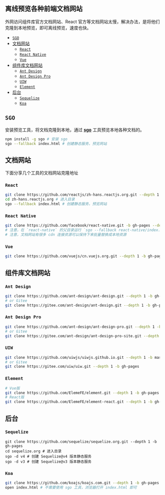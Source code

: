 离线预览各种前端文档网站
----

外网访问组件库官方文档网站、React 官方等文档网站太慢，解决办法，是将他们克隆到本地预览，即可离线预览，速度也快。

<!-- TOC -->

- [`SGO`](#sgo)
- [文档网站](#文档网站)
  - [`React`](#react)
  - [`React Native`](#react-native)
  - [`Vue`](#vue)
- [组件库文档网站](#组件库文档网站)
  - [`Ant Design`](#ant-design)
  - [`Ant Design Pro`](#ant-design-pro)
  - [`UIW`](#uiw)
  - [`Element`](#element)
- [后台](#后台)
  - [`Sequelize`](#sequelize)
  - [`Koa`](#koa)

<!-- /TOC -->

## `SGO`

安装预览工具，将文档克隆到本地，通过 **[sgo](https://github.com/jaywcjlove/sgo)** 工具预览本地各种文档的。

```bash
npm install -g sgo # 安装 sgo
sgo --fallback index.html # 创建静态服务，预览网站
```

## 文档网站

下面分享几个工具的文档网站克隆地址

### `React`

```bash
git clone https://github.com/reactjs/zh-hans.reactjs.org.git --depth 1 -b gh-pages
cd zh-hans.reactjs.org # 进入目录
sgo --fallback index.html # 创建静态服务，预览网站
```

### `React Native`

```bash
git clone https://github.com/facebook/react-native.git -b gh-pages --depth 1
# 注意，在 `react-native` 的父目录运行 `sgo --fallback react-native/index.html`  
# 注意，文档网站有很多 cdn 连接资源可以保持下来批量替换成本地资源  
```


### `Vue`

```bash
git clone https://github.com/vuejs/cn.vuejs.org.git --depth 1 -b gh-pages
```

## 组件库文档网站

### `Ant Design`

```bash
git clone https://github.com/ant-design/ant-design.git --depth 1 -b gh-pages
# or Gitee
git clone https://gitee.com/ant-design/ant-design.git --depth 1 -b gh-pages
```

### `Ant Design Pro`

```bash
git clone https://github.com/ant-design/ant-design-pro.git --depth 1 -b gh-pages
# or Gitee
git clone https://gitee.com/ant-design/ant-design-pro-site.git --depth 1 -b master
```

### `UIW`

```bash
git clone https://github.com/uiwjs/uiwjs.github.io.git --depth 1 -b master
# or Gitee
git clone https://gitee.com/uiw/uiw.git --depth 1 -b gh-pages
```

### `Element`

```bash
# Vue版
git clone https://github.com/ElemeFE/element.git --depth 1 -b gh-pages
# React版
git clone https://github.com/ElemeFE/element-react.git --depth 1 -b gh-pages
```

## 后台

### `Sequelize`

```
git clone https://github.com/sequelize/sequelize.org.git --depth 1 -b gh-pages
cd sequelize.org # 进入目录
sgo -d v4 # 创建 Sequelize@v4 版本静态服务
sgo -d v3 # 创建 Sequelize@v3 版本静态服务
```

### `Koa`

```bash
git clone https://github.com/koajs/koajs.com.git --depth 1 -b gh-pages
open index.html # 不需要使用 sgo 工具，浏览器打开 index.html 即可
```
